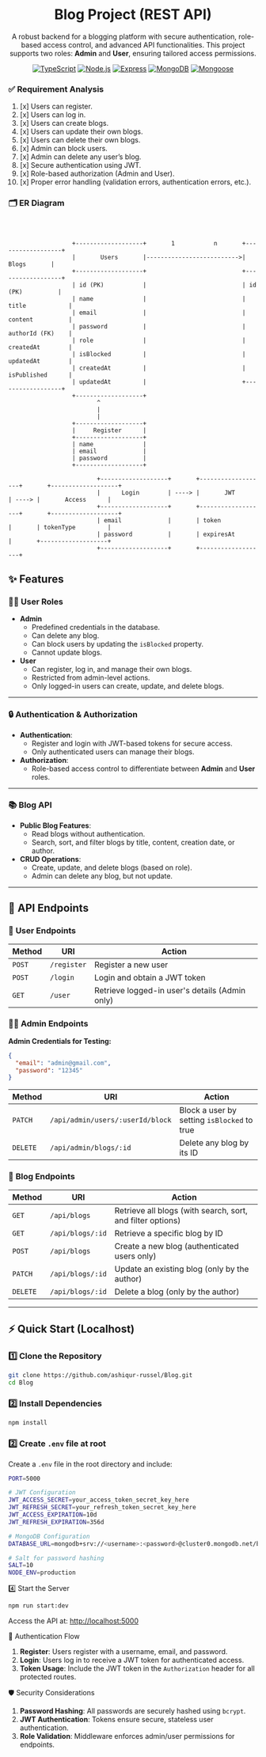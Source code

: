 <div align="center">

# Blog Project (REST API)

<p>A robust backend for a blogging platform with secure authentication, role-based access control, and advanced API functionalities. This project supports two roles: <strong>Admin</strong> and <strong>User</strong>, ensuring tailored access permissions.</p>

[![TypeScript](https://img.shields.io/badge/TypeScript-3178C6?style=for-the-badge&logo=typescript&logoColor=white)](https://www.typescriptlang.org/)
[![Node.js](https://img.shields.io/badge/Node.js-339933?style=for-the-badge&logo=node.js&logoColor=white)](https://nodejs.org/)
[![Express](https://img.shields.io/badge/Express.js-404D59?style=for-the-badge)](https://expressjs.com/)
[![MongoDB](https://img.shields.io/badge/MongoDB-47A248?style=for-the-badge&logo=mongodb&logoColor=white)](https://www.mongodb.com/)
[![Mongoose](https://img.shields.io/badge/Mongoose-880000?style=for-the-badge)](https://mongoosejs.com/)

</div>

### ✅ Requirement Analysis

1. [x] Users can register.
2. [x] Users can log in.
3. [x] Users can create blogs.
4. [x] Users can update their own blogs.
5. [x] Users can delete their own blogs.
6. [x] Admin can block users.
7. [x] Admin can delete any user’s blog.
8. [x] Secure authentication using JWT.
9. [x] Role-based authorization (Admin and User).
10. [x] Proper error handling (validation errors, authentication errors, etc.).

### 🗂️ ER Diagram

```plainText



                  +-------------------+       1           n       +------------------+
                  |       Users       |-------------------------->|      Blogs       |
                  +-------------------+                           +------------------+
                  | id (PK)           |                           | id (PK)          |
                  | name              |                           | title            |
                  | email             |                           | content          |
                  | password          |                           | authorId (FK)    |
                  | role              |                           | createdAt        |
                  | isBlocked         |                           | updatedAt        |
                  | createdAt         |                           | isPublished      |
                  | updatedAt         |                           +------------------+
                  +-------------------+
                         ^
                         |
                         |
                  +-------------------+
                  |     Register      |
                  +-------------------+
                  | name              |
                  | email             |
                  | password          |
                  +-------------------+

                         +-------------------+       +-------------------+       +-------------------+
                         |      Login        | ----> |       JWT         | ----> |       Access      |
                         +-------------------+       +-------------------+       +-------------------+
                         | email             |       | token             |       | tokenType         |
                         | password          |       | expiresAt         |       +-------------------+
                         +-------------------+       +-------------------+

```

## ✨ Features

### 🧑‍💻 User Roles

<ul>
  <li><strong>Admin</strong>
    <ul>
      <li>Predefined credentials in the database.</li>
      <li>Can delete any blog.</li>
      <li>Can block users by updating the <code>isBlocked</code> property.</li>
      <li>Cannot update blogs.</li>
    </ul>
  </li>
  <li><strong>User</strong>
    <ul>
      <li>Can register, log in, and manage their own blogs.</li>
      <li>Restricted from admin-level actions.</li>
      <li>Only logged-in users can create, update, and delete blogs.</li>
    </ul>
  </li>
</ul>

---

### 🔒 Authentication & Authorization

<ul>
  <li><strong>Authentication</strong>: 
    <ul>
      <li>Register and login with JWT-based tokens for secure access.</li>
      <li>Only authenticated users can manage their blogs.</li>
    </ul>
  </li>
  <li><strong>Authorization</strong>: 
    <ul>
      <li>Role-based access control to differentiate between <strong>Admin</strong> and <strong>User</strong> roles.</li>
    </ul>
  </li>
</ul>

---

### 📚 Blog API

<ul>
  <li><strong>Public Blog Features</strong>: 
    <ul>
      <li>Read blogs without authentication.</li>
      <li>Search, sort, and filter blogs by title, content, creation date, or author.</li>
    </ul>
  </li>
  <li><strong>CRUD Operations</strong>: 
    <ul>
      <li>Create, update, and delete blogs (based on role).</li>
      <li>Admin can delete any blog, but not update.</li>
    </ul>
  </li>
</ul>

---

## 🚀 API Endpoints

### 👥 **User Endpoints**

| Method | URI         | Action                                         |
| ------ | ----------- | ---------------------------------------------- |
| `POST` | `/register` | Register a new user                            |
| `POST` | `/login`    | Login and obtain a JWT token                   |
| `GET`  | `/user`     | Retrieve logged-in user's details (Admin only) |

### 👨‍💼 **Admin Endpoints**

**Admin Credentials for Testing:**

```json
{
  "email": "admin@gmail.com",
  "password": "12345"
}
```

| Method   | URI                              | Action                                      |
| -------- | -------------------------------- | ------------------------------------------- |
| `PATCH`  | `/api/admin/users/:userId/block` | Block a user by setting `isBlocked` to true |
| `DELETE` | `/api/admin/blogs/:id`           | Delete any blog by its ID                   |

### 📝 **Blog Endpoints**

| Method   | URI              | Action                                                     |
| -------- | ---------------- | ---------------------------------------------------------- |
| `GET`    | `/api/blogs`     | Retrieve all blogs (with search, sort, and filter options) |
| `GET`    | `/api/blogs/:id` | Retrieve a specific blog by ID                             |
| `POST`   | `/api/blogs`     | Create a new blog (authenticated users only)               |
| `PATCH`  | `/api/blogs/:id` | Update an existing blog (only by the author)               |
| `DELETE` | `/api/blogs/:id` | Delete a blog (only by the author)                         |

---

## ⚡️ Quick Start (Localhost)

### 1️⃣ Clone the Repository

```bash
git clone https://github.com/ashiqur-russel/Blog.git
cd Blog
```

### 2️⃣ Install Dependencies

```bash
npm install
```

### 2️⃣ Create `.env` file at root

<p>Create a <code>.env</code> file in the root directory and include:</p>

```bash
PORT=5000

# JWT Configuration
JWT_ACCESS_SECRET=your_access_token_secret_key_here
JWT_REFRESH_SECRET=your_refresh_token_secret_key_here
JWT_ACCESS_EXPIRATION=10d
JWT_REFRESH_EXPIRATION=356d

# MongoDB Configuration
DATABASE_URL=mongodb+srv://<username>:<password>@cluster0.mongodb.net/blog?retryWrites=true&w=majority

# Salt for password hashing
SALT=10
NODE_ENV=production
```

4️⃣ Start the Server

```bash
npm run start:dev
```

<p>Access the API at: <a href="http://localhost:5000" target="_blank">http://localhost:5000</a></p>

🔑 Authentication Flow

<ol> <li><strong>Register</strong>: Users register with a username, email, and password.</li> <li><strong>Login</strong>: Users log in to receive a JWT token for authenticated access.</li> <li><strong>Token Usage</strong>: Include the JWT token in the <code>Authorization</code> header for all protected routes.</li> </ol>

🛡️ Security Considerations

<ol> <li><strong>Password Hashing</strong>: All passwords are securely hashed using <code>bcrypt</code>.</li> <li><strong>JWT Authentication</strong>: Tokens ensure secure, stateless user authentication.</li> <li><strong>Role Validation</strong>: Middleware enforces admin/user permissions for endpoints.</li> </ol>
